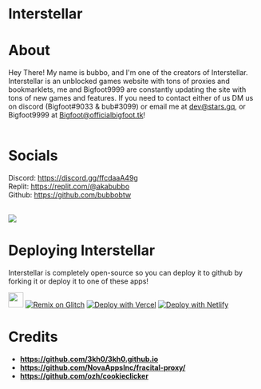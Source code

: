 # Interstellar

# About
Hey There! My name is bubbo, and I'm one of the creators of Interstellar. Interstellar is an unblocked games website with tons of proxies and bookmarklets, me and Bigfoot9999 are constantly updating the site with tons of new games and features. If you need to contact either of us DM us on discord (Bigfoot#9033 & bub#3099) or email me at dev@stars.gq, or Bigfoot9999 at Bigfoot@officialbigfoot.tk!
<br><br>

# Socials
Discord: https://discord.gg/ffcdaaA49g<br>
Replit: https://replit.com/@akabubbo<br>
Github: https://github.com/bubbobtw<br>
<br>

[![](https://c5.patreon.com/external/logo/become_a_patron_button.png)](https://www.patreon.com/interstellarofficial)

 
# Deploying Interstellar
Interstellar is completely open-source so you can deploy it to github by forking it or deploy it to one of these apps!






<a href="https://replit.com/github/bubbobtw/interstellar"><img height="30px" src="https://raw.githubusercontent.com/FogNetwork/Tsunami/main/deploy/replit2.svg"><img></a>
[![Remix on Glitch](https://raw.githubusercontent.com/BinBashBanana/deploy-buttons/master/buttons/remade/glitch.svg)](https://glitch.com/edit/#!/import/github/bubbobtw/interstellar)
[![Deploy with Vercel](https://vercel.com/button)](https://vercel.com/new/import?s=https%3A%2F%2Fgithub.com%2Fbubbobtw%2Finterstellar) 
[![Deploy with Netlify](https://www.netlify.com/img/deploy/button.svg)](https://app.netlify.com/start/deploy?repository=https://github.com/bubbobtw/interstellar)




# Credits
- **https://github.com/3kh0/3kh0.github.io**
- **https://github.com/NovaAppsInc/fracital-proxy/**
- **https://github.com/ozh/cookieclicker**
